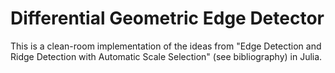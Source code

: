 # Differential Geometric Edge Detector

This is a clean-room implementation of the ideas from "Edge Detection and Ridge Detection with Automatic Scale Selection" (see bibliography) in Julia.
